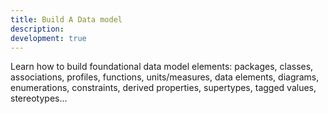 ```yaml
---
title: Build A Data model
description: 
development: true
---
```


Learn how to build foundational data model elements: packages, classes, associations, profiles, functions, units/measures, data elements, diagrams, enumerations, constraints, derived properties, supertypes, tagged values, stereotypes...
